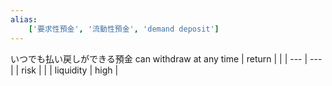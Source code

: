 ```yaml
---
alias:
    ['要求性預金', '流動性預金', 'demand deposit']
---
```

いつでも払い戻しができる預金
can withdraw at any time 
| return |  |
| --- | --- |
| risk |  |
| liquidity | high |

